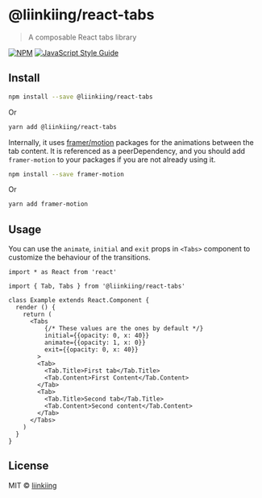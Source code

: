 # @liinkiing/react-tabs

> A composable React tabs library

[![NPM](https://img.shields.io/npm/v/@liinkiing/react-tabs.svg)](https://www.npmjs.com/package/@liinkiing/react-tabs) [![JavaScript Style Guide](https://img.shields.io/badge/code_style-standard-brightgreen.svg)](https://standardjs.com)

## Install

```bash
npm install --save @liinkiing/react-tabs
```
Or
```bash
yarn add @liinkiing/react-tabs
```
Internally, it uses [framer/motion](https://github.com/framer/motion) packages for the animations between the tab content. It is referenced as a peerDependency, and you should add `framer-motion` to your packages if you are not already using it. 

```bash
npm install --save framer-motion
```
Or
```bash
yarn add framer-motion
```
## Usage

You can use the `animate`, `initial` and `exit` props in `<Tabs>` component to customize the behaviour of the transitions.
 
```tsx
import * as React from 'react'

import { Tab, Tabs } from '@liinkiing/react-tabs'

class Example extends React.Component {
  render () {
    return (
      <Tabs
          {/* These values are the ones by default */}
          initial={{opacity: 0, x: 40}}
          animate={{opacity: 1, x: 0}}
          exit={{opacity: 0, x: 40}}
        >
        <Tab>
          <Tab.Title>First tab</Tab.Title>
          <Tab.Content>First Content</Tab.Content>
        </Tab>
        <Tab>
          <Tab.Title>Second tab</Tab.Title>
          <Tab.Content>Second content</Tab.Content>
        </Tab>
      </Tabs>
    )
  }
}
```

## License

MIT © [liinkiing](https://github.com/liinkiing)
